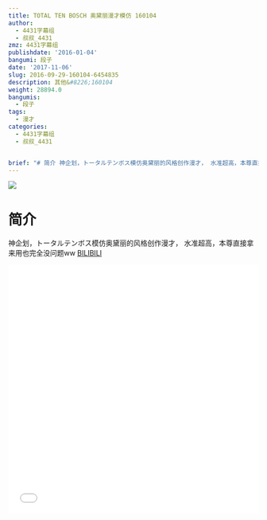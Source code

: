 ```yaml
---
title: TOTAL TEN BOSCH 奥黛丽漫才模仿 160104
author:
  - 4431字幕组
  - 叔叔_4431
zmz: 4431字幕组
publishdate: '2016-01-04'
bangumi: 段子
date: '2017-11-06'
slug: 2016-09-29-160104-6454835
description: 其他&#8226;160104
weight: 28894.0
bangumis:
  - 段子
tags:
  - 漫才
categories:
  - 4431字幕组
  - 叔叔_4431


brief: "# 简介 神企划，トータルテンボス模仿奥黛丽的风格创作漫才， 水准超高，本尊直接拿来用也完全没问题ww"
---
```

![](https://i.imgur.com/c8UtDMo.png)
# 简介  
神企划，トータルテンボス模仿奥黛丽的风格创作漫才，
水准超高，本尊直接拿来用也完全没问题ww
  [BILIBILI](https://www.bilibili.com/video/av6454835/)

  <iframe src="//www.bilibili.com/blackboard/player.html?aid=6454835" width="100%" height="500" frameborder="0" allowfullscreen="allowfullscreen"></iframe>
